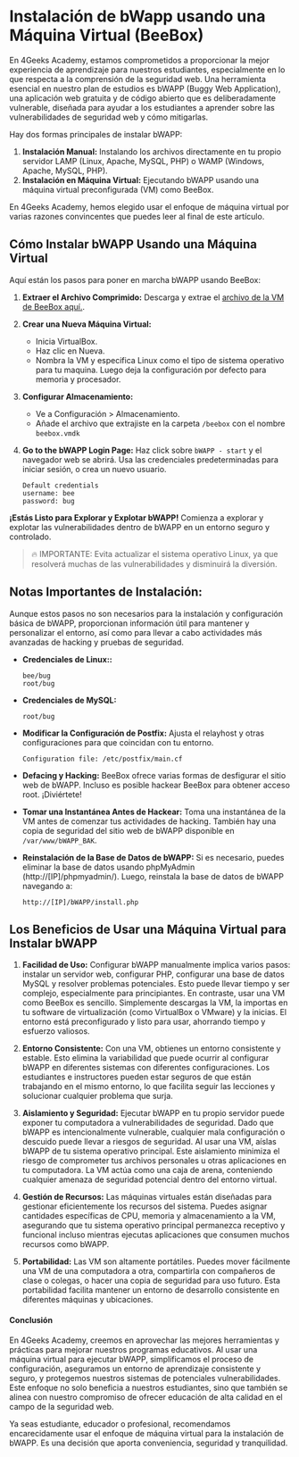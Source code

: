 # Instalación de bWapp usando una Máquina Virtual (BeeBox)  

En 4Geeks Academy, estamos comprometidos a proporcionar la mejor experiencia de aprendizaje para nuestros estudiantes, especialmente en lo que respecta a la comprensión de la seguridad web. Una herramienta esencial en nuestro plan de estudios es bWAPP (Buggy Web Application), una aplicación web gratuita y de código abierto que es deliberadamente vulnerable, diseñada para ayudar a los estudiantes a aprender sobre las vulnerabilidades de seguridad web y cómo mitigarlas.

Hay dos formas principales de instalar bWAPP:
1. **Instalación Manual:** Instalando los archivos directamente en tu propio servidor LAMP (Linux, Apache, MySQL, PHP) o WAMP (Windows, Apache, MySQL, PHP).
2. **Instalación en Máquina Virtual:** Ejecutando bWAPP usando una máquina virtual preconfigurada (VM) como BeeBox.

En 4Geeks Academy, hemos elegido usar el enfoque de máquina virtual por varias razones convincentes que puedes leer al final de este artículo.

## Cómo Instalar bWAPP Usando una Máquina Virtual

Aquí están los pasos para poner en marcha bWAPP usando BeeBox:

1. **Extraer el Archivo Comprimido:**
   Descarga y extrae el [archivo de la VM de BeeBox aquí.](https://storage.googleapis.com/breathecode/virtualbox/bee-box_v1.6.7z).

2. **Crear una Nueva Máquina Virtual:**
   * Inicia VirtualBox.
   * Haz clic en Nueva.
   * Nombra la VM y especifica Linux como el tipo de sistema operativo para tu maquina. Luego deja la configuración por defecto para memoria y procesador.

3. **Configurar Almacenamiento:**
   * Ve a Configuración > Almacenamiento.
   * Añade el archivo que extrajiste en la carpeta `/beebox` con el nombre `beebox.vmdk` 


4. **Go to the bWAPP Login Page:**
   Haz click sobre `bWAPP - start` y el navegador web se abrirá. Usa las credenciales predeterminadas para iniciar sesión, o crea un nuevo usuario.

   ```
   Default credentials 
   username: bee
   password: bug
   ```

**¡Estás Listo para Explorar y Explotar bWAPP!**
   Comienza a explorar y explotar las vulnerabilidades dentro de bWAPP en un entorno seguro y controlado.

> 🔥  IMPORTANTE: Evita actualizar el sistema operativo Linux, ya que resolverá muchas de las vulnerabilidades y disminuirá la diversión.

## Notas Importantes de Instalación:
   Aunque estos pasos no son necesarios para la instalación y configuración básica de bWAPP, proporcionan información útil para mantener y personalizar el entorno, así como para llevar a cabo   actividades más avanzadas de hacking y pruebas de seguridad.

* **Credenciales de Linux::**
  ```
  bee/bug
  root/bug
  ```

* **Credenciales de MySQL:**
  ```
  root/bug
  ```

* **Modificar la Configuración de Postfix:**
  Ajusta el relayhost y otras configuraciones para que coincidan con tu entorno.
  ```
  Configuration file: /etc/postfix/main.cf
  ```

* **Defacing y Hacking:**
  BeeBox ofrece varias formas de desfigurar el sitio web de bWAPP. Incluso es posible hackear BeeBox para obtener acceso root. ¡Diviértete!

* **Tomar una Instantánea Antes de Hackear:**
  Toma una instantánea de la VM antes de comenzar tus actividades de hacking. También hay una copia de seguridad del sitio web de bWAPP disponible en `/var/www/bWAPP_BAK`.

* **Reinstalación de la Base de Datos de bWAPP:**
  Si es necesario, puedes eliminar la base de datos usando phpMyAdmin  (http://[IP]/phpmyadmin/). Luego, reinstala la base de datos de bWAPP navegando a:
  ```
  http://[IP]/bWAPP/install.php
  ```

## Los Beneficios de Usar una Máquina Virtual para Instalar bWAPP

1. **Facilidad de Uso:**
   Configurar bWAPP manualmente implica varios pasos: instalar un servidor web, configurar PHP, configurar una base de datos MySQL y resolver problemas potenciales. Esto puede llevar tiempo y ser complejo, especialmente para principiantes. En contraste, usar una VM como BeeBox es sencillo. Simplemente descargas la VM, la importas en tu software de virtualización (como VirtualBox o VMware) y la inicias. El entorno está preconfigurado y listo para usar, ahorrando tiempo y esfuerzo valiosos.

2. **Entorno Consistente:**
   Con una VM, obtienes un entorno consistente y estable. Esto elimina la variabilidad que puede ocurrir al configurar bWAPP en diferentes sistemas con diferentes configuraciones. Los estudiantes e instructores pueden estar seguros de que están trabajando en el mismo entorno, lo que facilita seguir las lecciones y solucionar cualquier problema que surja.

3. **Aislamiento y Seguridad:**
   Ejecutar bWAPP en tu propio servidor puede exponer tu computadora a vulnerabilidades de seguridad. Dado que bWAPP es intencionalmente vulnerable, cualquier mala configuración o descuido puede llevar a riesgos de seguridad. Al usar una VM, aíslas bWAPP de tu sistema operativo principal. Este aislamiento minimiza el riesgo de comprometer tus archivos personales u otras aplicaciones en tu computadora. La VM actúa como una caja de arena, conteniendo cualquier amenaza de seguridad potencial dentro del entorno virtual.

4. **Gestión de Recursos:**
   Las máquinas virtuales están diseñadas para gestionar eficientemente los recursos del sistema. Puedes asignar cantidades específicas de CPU, memoria y almacenamiento a la VM, asegurando que tu sistema operativo principal permanezca receptivo y funcional incluso mientras ejecutas aplicaciones que consumen muchos recursos como bWAPP.

5. **Portabilidad:**
   Las VM son altamente portátiles. Puedes mover fácilmente una VM de una computadora a otra, compartirla con compañeros de clase o colegas, o hacer una copia de seguridad para uso futuro. Esta portabilidad facilita mantener un entorno de desarrollo consistente en diferentes máquinas y ubicaciones.

#### Conclusión

En 4Geeks Academy, creemos en aprovechar las mejores herramientas y prácticas para mejorar nuestros programas educativos. Al usar una máquina virtual para ejecutar bWAPP, simplificamos el proceso de configuración, aseguramos un entorno de aprendizaje consistente y seguro, y protegemos nuestros sistemas de potenciales vulnerabilidades. Este enfoque no solo beneficia a nuestros estudiantes, sino que también se alinea con nuestro compromiso de ofrecer educación de alta calidad en el campo de la seguridad web.

Ya seas estudiante, educador o profesional, recomendamos encarecidamente usar el enfoque de máquina virtual para la instalación de bWAPP. Es una decisión que aporta conveniencia, seguridad y tranquilidad.